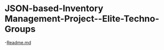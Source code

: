 # JSON-based-Inventory Management-Project--Elite-Techno-Groups
-[Readme.md](https://github.com/snehalshukla13/JSON-based-Inventory-Management-Project--Elite-Techno-Groups/files/7115359/Readme.md)
